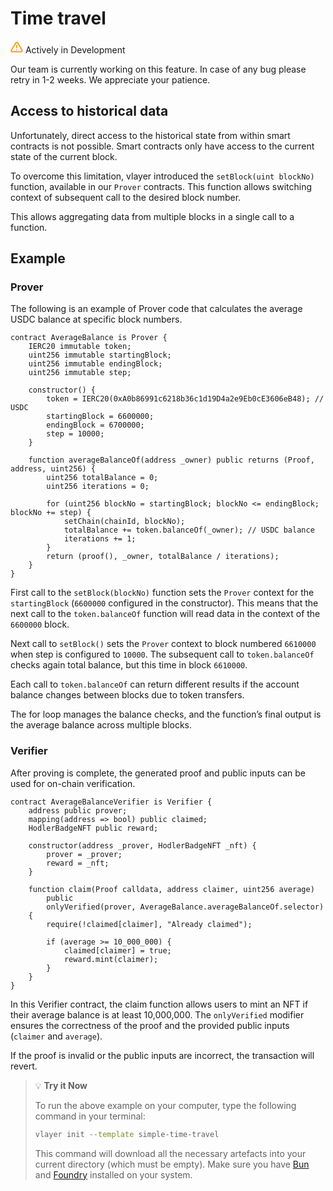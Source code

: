 # Time travel 

<div class="feature-card feature-in-dev">
  <div class="title">
    <svg width="20" height="20" viewBox="0 0 20 20" fill="none" xmlns="http://www.w3.org/2000/svg">
    <path d="M8.57499 3.21665L1.51665 15C1.37113 15.252 1.29413 15.5377 1.29331 15.8288C1.2925 16.1198 1.3679 16.4059 1.51201 16.6588C1.65612 16.9116 1.86392 17.1223 2.11474 17.2699C2.36556 17.4174 2.65065 17.4968 2.94165 17.5H17.0583C17.3493 17.4968 17.6344 17.4174 17.8852 17.2699C18.136 17.1223 18.3439 16.9116 18.488 16.6588C18.6321 16.4059 18.7075 16.1198 18.7067 15.8288C18.7058 15.5377 18.6288 15.252 18.4833 15L11.425 3.21665C11.2764 2.97174 11.0673 2.76925 10.8176 2.62872C10.568 2.48819 10.2864 2.41437 9.99999 2.41437C9.71354 2.41437 9.43193 2.48819 9.18232 2.62872C8.93272 2.76925 8.72355 2.97174 8.57499 3.21665V3.21665Z" stroke="#FCA004" stroke-width="2" stroke-linecap="round" stroke-linejoin="round"/>
    <path d="M10 7.5V10.8333" stroke="#FCA004" stroke-width="2" stroke-linecap="round" stroke-linejoin="round"/>
    <path d="M10 14.1667H10.0083" stroke="#FCA004" stroke-width="2" stroke-linecap="round" stroke-linejoin="round"/>
    </svg>
    Actively in Development
  </div>
  <p>Our team is currently working on this feature. In case of any bug please retry in 1-2 weeks. We appreciate your patience. </p>
</div>

## Access to historical data 
Unfortunately, direct access to the historical state from within smart contracts is not possible. 
Smart contracts only have access to the current state of the current block. 

To overcome this limitation, vlayer introduced the `setBlock(uint blockNo)` function, available in our `Prover` contracts. This function allows switching context of subsequent call to the desired block number.

This allows aggregating data from multiple blocks in a single call to a function. 

## Example
### Prover
The following is an example of Prover code that calculates the average USDC balance at specific block numbers.

```solidity
contract AverageBalance is Prover {
    IERC20 immutable token;
    uint256 immutable startingBlock;
    uint256 immutable endingBlock;
    uint256 immutable step;

    constructor() {
        token = IERC20(0xA0b86991c6218b36c1d19D4a2e9Eb0cE3606eB48); // USDC 
        startingBlock = 6600000;
        endingBlock = 6700000;
        step = 10000;
    }

    function averageBalanceOf(address _owner) public returns (Proof, address, uint256) {
        uint256 totalBalance = 0;
        uint256 iterations = 0;

        for (uint256 blockNo = startingBlock; blockNo <= endingBlock; blockNo += step) {
            setChain(chainId, blockNo);
            totalBalance += token.balanceOf(_owner); // USDC balance
            iterations += 1;
        }
        return (proof(), _owner, totalBalance / iterations);
    }
}
```

First call to the `setBlock(blockNo)` function sets the `Prover` context for the `startingBlock` (`6600000` configured in the constructor). This means that the next call to the `token.balanceOf` function will read data in the context of the `6600000` block.

Next call to `setBlock()` sets the `Prover` context to block numbered `6610000` when step is configured to `10000`. The subsequent call to `token.balanceOf` checks again total balance, but this time in block `6610000`.

Each call to `token.balanceOf` can return different results if the account balance changes between blocks due to token transfers.

The for loop manages the balance checks, and the function’s final output is the average balance across multiple blocks.

### Verifier
After proving is complete, the generated proof and public inputs can be used for on-chain verification.

```solidity
contract AverageBalanceVerifier is Verifier {
    address public prover;
    mapping(address => bool) public claimed;
    HodlerBadgeNFT public reward;

    constructor(address _prover, HodlerBadgeNFT _nft) {
        prover = _prover;
        reward = _nft;
    }

    function claim(Proof calldata, address claimer, uint256 average)
        public
        onlyVerified(prover, AverageBalance.averageBalanceOf.selector)
    {
        require(!claimed[claimer], "Already claimed");

        if (average >= 10_000_000) {
            claimed[claimer] = true;
            reward.mint(claimer);
        }
    }
}
```

In this Verifier contract, the claim function allows users to mint an NFT if their average balance is at least 10,000,000. The `onlyVerified` modifier ensures the correctness of the proof and the provided public inputs (`claimer` and `average`).

If the proof is invalid or the public inputs are incorrect, the transaction will revert.

> 💡  **Try it Now**
> 
> To run the above example on your computer, type the following command in your terminal:
> 
> ```bash
> vlayer init --template simple-time-travel
> ```
> 
> This command will download all the necessary artefacts into your current directory (which must be empty). Make sure you have [Bun](https://bun.sh/) and [Foundry](https://book.getfoundry.sh/getting-started/installation) installed on your system.